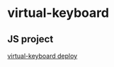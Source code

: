 # virtual-keyboard

## JS project

[virtual-keyboard deploy](https://maxblessed91-virtual-keyboard.netlify.app/)

